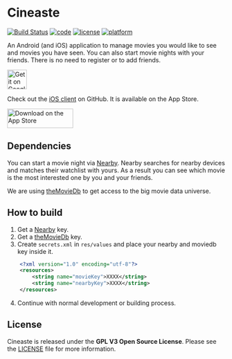 # Cineaste

[![Build Status](https://travis-ci.com/spacepandas/cineaste-android.svg?branch=master)](https://travis-ci.org/spacepandas/cineaste-android.svg?branch=master)
[![code](https://img.shields.io/badge/code-Kotlin-blue.svg)]()
[![license](https://img.shields.io/badge/license-GPLv3-lightgrey.svg)](https://github.com/marcelgross90/Cineaste/blob/master/LICENSE)
[![platform](https://img.shields.io/badge/platform-android-lightgrey.svg)]()

An Android (and iOS) application to manage movies you would like to see and movies you have seen.
You can also start movie nights with your friends. There is no need to register or to add friends.

<a href='https://play.google.com/store/apps/details?id=de.cineaste.android&pcampaignid=MKT-Other-global-all-co-prtnr-py-PartBadge-Mar2515-1'><img alt='Get it on Google Play' src='https://play.google.com/intl/en_us/badges/images/apps/en-play-badge.png' height="45px"/></a>

Check out the [iOS client](https://github.com/spacepandas/cineaste-ios) on GitHub. It is available on the App Store.

<a href='https://itunes.apple.com/us/app/cineaste-app/id1402748020'><img alt='Download on the App Store' img src='https://linkmaker.itunes.apple.com/assets/shared/badges/en-us/appstore-lrg.svg' width="152" height="45"/></a>

## Dependencies

You can start a movie night via [Nearby][nearbyLink]. Nearby searches for nearby devices and matches their watchlist with yours.
As a result you can see which movie is the most interested one by you and your friends.

We are using [theMovieDb][theMovieDb] to get access to the big movie data universe.

## How to build

1. Get a [Nearby][nearbyLink] key.
2. Get a [theMovieDb][theMovieDb] key.
3. Create `secrets.xml` in `res/values` and place your nearby and moviedb key inside it.
```xml
    <?xml version="1.0" encoding="utf-8"?>
    <resources>
        <string name="movieKey">XXXX</string>
        <string name="nearbyKey">XXXX</string>
    </resources>
```
4. Continue with normal development or building process.

## License

Cineaste is released under the **GPL V3 Open Source License**. Please see the [LICENSE](https://github.com/marcelgross90/Cineaste/blob/master/LICENSE) file for more information.

[nearbyLink]: https://developers.google.com/nearby/messages/overview
[theMovieDb]: https://www.themoviedb.org/
